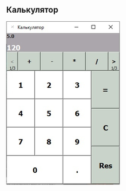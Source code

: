 ## Калькулятор
![alt text](https://github.com/stupakdm/QtProject/blob/main/Calculator/Calculator.jpg)
